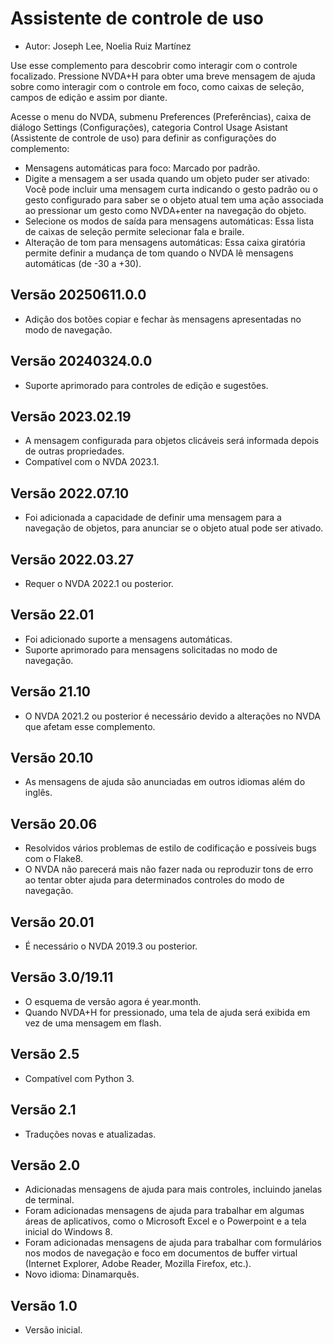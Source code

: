 # Assistente de controle de uso #

* Autor: Joseph Lee, Noelia Ruiz Martínez


Use esse complemento para descobrir como interagir com o controle focalizado.
Pressione NVDA+H para obter uma breve mensagem de ajuda sobre como interagir com o controle em foco, como caixas de seleção, campos de edição e assim por diante.

Acesse o menu do NVDA, submenu Preferences (Preferências), caixa de diálogo Settings (Configurações), categoria Control Usage Asistant (Assistente de controle de uso) para definir as configurações do complemento:

* Mensagens automáticas para foco: Marcado por padrão.
* Digite a mensagem a ser usada quando um objeto puder ser ativado: Você pode incluir uma mensagem curta indicando o gesto padrão ou o gesto configurado para saber se o objeto atual tem uma ação associada ao pressionar um gesto como NVDA+enter na navegação do objeto.
* Selecione os modos de saída para mensagens automáticas: Essa lista de caixas de seleção permite selecionar fala e braile.
* Alteração de tom para mensagens automáticas: Essa caixa giratória permite definir a mudança de tom quando o NVDA lê mensagens automáticas (de -30 a +30).

## Versão 20250611.0.0

* Adição dos botões copiar e fechar às mensagens apresentadas no modo de navegação.

## Versão 20240324.0.0

* Suporte aprimorado para controles de edição e sugestões.

## Versão 2023.02.19

* A mensagem configurada para objetos clicáveis será informada depois de outras propriedades.
* Compatível com o NVDA 2023.1.

## Versão 2022.07.10

* Foi adicionada a capacidade de definir uma mensagem para a navegação de objetos, para anunciar se o objeto atual pode ser ativado.

## Versão 2022.03.27

* Requer o NVDA 2022.1 ou posterior.

## Versão 22.01

* Foi adicionado suporte a mensagens automáticas.
* Suporte aprimorado para mensagens solicitadas no modo de navegação.

## Versão 21.10

* O NVDA 2021.2 ou posterior é necessário devido a alterações no NVDA que afetam esse complemento.

## Versão 20.10

* As mensagens de ajuda são anunciadas em outros idiomas além do inglês.

## Versão 20.06

* Resolvidos vários problemas de estilo de codificação e possíveis bugs com o Flake8.
* O NVDA não parecerá mais não fazer nada ou reproduzir tons de erro ao tentar obter ajuda para determinados controles do modo de navegação.

## Versão 20.01

* É necessário o NVDA 2019.3 ou posterior.

## Versão 3.0/19.11

* O esquema de versão agora é year.month.
* Quando NVDA+H for pressionado, uma tela de ajuda será exibida em vez de uma mensagem em flash.

## Versão 2.5

* Compatível com Python 3.

## Versão 2.1

* Traduções novas e atualizadas.

## Versão 2.0

* Adicionadas mensagens de ajuda para mais controles, incluindo janelas de terminal.
* Foram adicionadas mensagens de ajuda para trabalhar em algumas áreas de aplicativos, como o Microsoft Excel e o Powerpoint e a tela inicial do Windows 8.
* Foram adicionadas mensagens de ajuda para trabalhar com formulários nos modos de navegação e foco em documentos de buffer virtual (Internet Explorer, Adobe Reader, Mozilla Firefox, etc.).
* Novo idioma: Dinamarquês.

## Versão 1.0

* Versão inicial.
